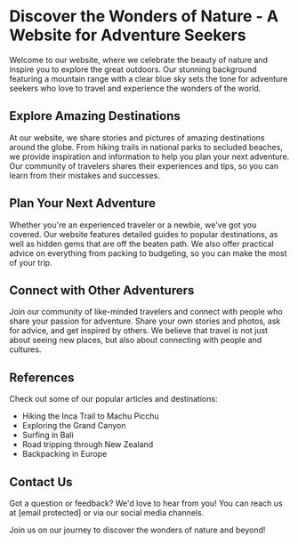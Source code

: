 <!--font:Cormorant Garamond-->

# Discover the Wonders of Nature - A Website for Adventure Seekers

Welcome to our website, where we celebrate the beauty of nature and inspire you to explore the great outdoors. Our stunning background featuring a mountain range with a clear blue sky sets the tone for adventure seekers who love to travel and experience the wonders of the world.

## Explore Amazing Destinations

At our website, we share stories and pictures of amazing destinations around the globe. From hiking trails in national parks to secluded beaches, we provide inspiration and information to help you plan your next adventure. Our community of travelers shares their experiences and tips, so you can learn from their mistakes and successes.

## Plan Your Next Adventure

Whether you're an experienced traveler or a newbie, we've got you covered. Our website features detailed guides to popular destinations, as well as hidden gems that are off the beaten path. We also offer practical advice on everything from packing to budgeting, so you can make the most of your trip.

## Connect with Other Adventurers

Join our community of like-minded travelers and connect with people who share your passion for adventure. Share your own stories and photos, ask for advice, and get inspired by others. We believe that travel is not just about seeing new places, but also about connecting with people and cultures.

## References

Check out some of our popular articles and destinations:

- Hiking the Inca Trail to Machu Picchu
- Exploring the Grand Canyon
- Surfing in Bali
- Road tripping through New Zealand
- Backpacking in Europe

## Contact Us

Got a question or feedback? We'd love to hear from you! You can reach us at [email protected] or via our social media channels.

Join us on our journey to discover the wonders of nature and beyond!

<!--

Write me content for website with wallpaper which alt text is:

"A mountain range with a clear blue sky"

The name/title of the page should not be 1:1 copy of the alt text but rather a real content of the website which is using this wallpaper.

- Use markdown format 
- Start with heading
- Heading should be short and concise
- The content should look like a real website 
- The website should not be about the wallpaper, wallpaper is just a related background
- Heading should be contain work "wallpaper" or "background"
- Include real sections like references, contact, user stories, etc. use things relevant to the page purpose.
- Feel free to use structure like headings, bullets, numbering, blockquotes, paragraphs, horizontal lines, etc.
- You can use formatting like bold or _italic_
- You can include UTF-8 emojis
- Links should be only #hash anchors (and you can refer to the document itself)
- Do not include images


---


# Explore the Majestic Mountains - A Wallpaper for Adventure Seekers

Welcome to our website, where we celebrate the beauty of nature and inspire you to explore the great outdoors. Our wallpaper featuring a mountain range with a clear blue sky is the perfect background for adventure seekers who love to travel and experience the wonders of the world.

## Discover the Beauty of Nature

At our website, we share stories and pictures of amazing destinations around the globe. From hiking trails in national parks to secluded beaches, we provide inspiration and information to help you plan your next adventure. Our community of travelers shares their experiences and tips, so you can learn from their mistakes and successes.

## Plan Your Next Adventure

Whether you're an experienced traveler or a newbie, we've got you covered. Our website features detailed guides to popular destinations, as well as hidden gems that are off the beaten path. We also offer practical advice on everything from packing to budgeting, so you can make the most of your trip.

## Connect with Other Adventurers

Join our community of like-minded travelers and connect with people who share your passion for adventure. Share your own stories and photos, ask for advice, and get inspired by others. We believe that travel is not just about seeing new places, but also about connecting with people and cultures.

## References

Check out some of our popular articles and destinations:

- Hiking the Inca Trail to Machu Picchu
- Exploring the Grand Canyon
- Surfing in Bali
- Road tripping through New Zealand
- Backpacking in Europe

## Contact Us

Got a question or feedback? We'd love to hear from you! You can reach us at [email protected] or via our social media channels.

Join us on our journey to explore the majestic mountains and beyond!


---


Heading should not include word "wallpaper". The website should not be about the wallpaper itself, wallpaper is just a related background, rewrite whole content.


---


# Discover the Wonders of Nature - A Website for Adventure Seekers

Welcome to our website, where we celebrate the beauty of nature and inspire you to explore the great outdoors. Our stunning background featuring a mountain range with a clear blue sky sets the tone for adventure seekers who love to travel and experience the wonders of the world.

## Explore Amazing Destinations

At our website, we share stories and pictures of amazing destinations around the globe. From hiking trails in national parks to secluded beaches, we provide inspiration and information to help you plan your next adventure. Our community of travelers shares their experiences and tips, so you can learn from their mistakes and successes.

## Plan Your Next Adventure

Whether you're an experienced traveler or a newbie, we've got you covered. Our website features detailed guides to popular destinations, as well as hidden gems that are off the beaten path. We also offer practical advice on everything from packing to budgeting, so you can make the most of your trip.

## Connect with Other Adventurers

Join our community of like-minded travelers and connect with people who share your passion for adventure. Share your own stories and photos, ask for advice, and get inspired by others. We believe that travel is not just about seeing new places, but also about connecting with people and cultures.

## References

Check out some of our popular articles and destinations:

- Hiking the Inca Trail to Machu Picchu
- Exploring the Grand Canyon
- Surfing in Bali
- Road tripping through New Zealand
- Backpacking in Europe

## Contact Us

Got a question or feedback? We'd love to hear from you! You can reach us at [email protected] or via our social media channels.

Join us on our journey to discover the wonders of nature and beyond!

-->
